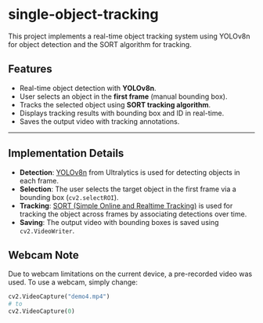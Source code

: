 # single-object-tracking
This project implements a real-time object tracking system using YOLOv8n for object detection and the SORT algorithm for tracking.

## Features
- Real-time object detection with **YOLOv8n**.
- User selects an object in the **first frame** (manual bounding box).
- Tracks the selected object using **SORT tracking algorithm**.
- Displays tracking results with bounding box and ID in real-time.
- Saves the output video with tracking annotations.

---

## Implementation Details

- **Detection**: [YOLOv8n](https://github.com/ultralytics/ultralytics) from Ultralytics is used for detecting objects in each frame.
- **Selection**: The user selects the target object in the first frame via a bounding box (`cv2.selectROI`).
- **Tracking**: [SORT (Simple Online and Realtime Tracking)](https://github.com/abewley/sort) is used for tracking the object across frames by associating detections over time.
- **Saving**: The output video with bounding boxes is saved using `cv2.VideoWriter`.

## Webcam Note
Due to webcam limitations on the current device, a pre-recorded video was used. To use a webcam, simply change:

```python
cv2.VideoCapture("demo4.mp4") 
# to 
cv2.VideoCapture(0)
